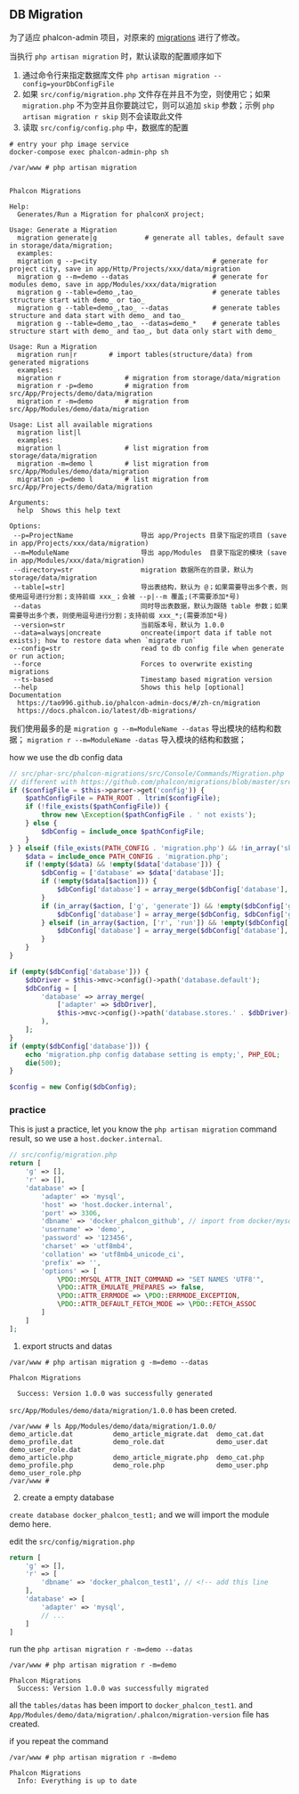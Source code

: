 ## DB Migration

为了适应 phalcon-admin 项目，对原来的 [migrations](https://github.com/phalcon/migrations) 进行了修改。

当执行 `php artisan migration` 时，默认读取的配置顺序如下

1. 通过命令行来指定数据库文件 `php artisan migration --config=yourDbConfigFile`
2. 如果 `src/config/migration.php` 文件存在并且不为空，则使用它；如果 `migration.php` 不为空并且你要跳过它，则可以追加 `skip` 参数；示例 `php artisan migration r skip` 则不会读取此文件
3. 读取 `src/config/config.php` 中，数据库的配置

```
# entry your php image service
docker-compose exec phalcon-admin-php sh

/var/www # php artisan migration


Phalcon Migrations

Help:
  Generates/Run a Migration for phalconX project;

Usage: Generate a Migration
  migration generate|g            # generate all tables, default save in storage/data/migration;
  examples:
  migration g --p=city                             # generate for project city, save in app/Http/Projects/xxx/data/migration
  migration g --m=demo --datas                     # generate for modules demo, save in app/Modules/xxx/data/migration
  migration g --table=demo_,tao_                   # generate tables structure start with demo_ or tao_
  migration g --table=demo_,tao_ --datas           # generate tables structure and data start with demo_ and tao_
  migration g --table=demo_,tao_ --datas=demo_*    # generate tables structure start with demo_ and tao_, but data only start with demo_

Usage: Run a Migration
  migration run|r        # import tables(structure/data) from generated migrations
  examples:
  migration r                # migration from storage/data/migration
  migration r -p=demo        # migration from src/App/Projects/demo/data/migration
  migration r -m=demo        # migration from src/App/Modules/demo/data/migration

Usage: List all available migrations
  migration list|l
  examples:
  migration l                # list migration from storage/data/migration
  migration -m=demo l        # list migration from src/App/Modules/demo/data/migration
  migration -p=demo l        # list migration from src/App/Projects/demo/data/migration

Arguments:
  help  Shows this help text

Options:
 --p=ProjectName                 导出 app/Projects 目录下指定的项目 (save in app/Projects/xxx/data/migration)
 --m=ModuleName                  导出 app/Modules  目录下指定的模块 (save in app/Modules/xxx/data/migration)
 --directory=str                 migration 数据所在的目录，默认为 storage/data/migration
 --table[=str]                   导出表结构，默认为 @；如果需要导出多个表，则使用逗号进行分割；支持前缀 xxx_；会被 --p|--m 覆盖;(不需要添加*号)
 --datas                         同时导出表数据，默认为跟随 table 参数；如果需要导出多个表，则使用逗号进行分割；支持前缀 xxx_*;(需要添加*号)
 --version=str                   当前版本号，默认为 1.0.0
 --data=always|oncreate          oncreate(import data if table not exists); how to restore data when `migrate run`
 --config=str                    read to db config file when generate or run action;
 --force                         Forces to overwrite existing migrations
 --ts-based                      Timestamp based migration version
 --help                          Shows this help [optional]
Documentation
  https://tao996.github.io/phalcon-admin-docs/#/zh-cn/migration
  https://docs.phalcon.io/latest/db-migrations/
```

我们使用最多的是 `migration g --m=ModuleName --datas` 导出模块的结构和数据； `migration r --m=ModuleName -datas` 导入模块的结构和数据；

how we use the db config data 

```php
// src/phar-src/phalcon-migrations/src/Console/Commands/Migration.php
// different with https://github.com/phalcon/migrations/blob/master/src/Console/Commands/Migration.php
if ($configFile = $this->parser->get('config')) {
    $pathConfigFile = PATH_ROOT . ltrim($configFile);
    if (!file_exists($pathConfigFile)) {
        throw new \Exception($pathConfigFile . ' not exists');
    } else {
        $dbConfig = include_once $pathConfigFile;
    }
} } elseif (file_exists(PATH_CONFIG . 'migration.php') && !in_array('skip',$this->parser->getParsedCommands())) {
    $data = include_once PATH_CONFIG . 'migration.php';
    if (!empty($data) && !empty($data['database'])) {
        $dbConfig = ['database' => $data['database']];
        if (!empty($data[$action])) {
            $dbConfig['database'] = array_merge($dbConfig['database'], $data[$action]);
        }
        if (in_array($action, ['g', 'generate']) && !empty($dbConfig['g'])) {
            $dbConfig['database'] = array_merge($dbConfig, $dbConfig['g']);
        } elseif (in_array($action, ['r', 'run']) && !empty($dbConfig['r'])) {
            $dbConfig['database'] = array_merge($dbConfig['database'], $dbConfig['r']);
        }
    }
}

if (empty($dbConfig['database'])) {
    $dbDriver = $this->mvc->config()->path('database.default');
    $dbConfig = [
        'database' => array_merge(
            ['adapter' => $dbDriver],
            $this->mvc->config()->path('database.stores.' . $dbDriver)->toArray()
        ),
    ];
}
if (empty($dbConfig['database'])) {
    echo 'migration.php config database setting is empty;', PHP_EOL;
    die(500);
}

$config = new Config($dbConfig);
```

### practice

This is just a practice, let you know the `php artisan migration` command result, so we use a `host.docker.internal`.

```php
// src/config/migration.php
return [
    'g' => [], 
    'r' => [], 
    'database' => [
        'adapter' => 'mysql',
        'host' => 'host.docker.internal',
        'port' => 3306,
        'dbname' => 'docker_phalcon_github', // import from docker/mysql/sql/001-create-tables.sql
        'username' => 'demo',
        'password' => '123456',
        'charset' => 'utf8mb4',
        'collation' => 'utf8mb4_unicode_ci',
        'prefix' => '',
        'options' => [
            \PDO::MYSQL_ATTR_INIT_COMMAND => "SET NAMES 'UTF8'",
            \PDO::ATTR_EMULATE_PREPARES => false,
            \PDO::ATTR_ERRMODE => \PDO::ERRMODE_EXCEPTION,
            \PDO::ATTR_DEFAULT_FETCH_MODE => \PDO::FETCH_ASSOC
        ]
    ]
];
```
1. export structs and datas

```
/var/www # php artisan migration g -m=demo --datas

Phalcon Migrations
                            
  Success: Version 1.0.0 was successfully generated
```

`src/App/Modules/demo/data/migration/1.0.0` has been creted.

```
/var/www # ls App/Modules/demo/data/migration/1.0.0/
demo_article.dat          demo_article_migrate.dat  demo_cat.dat              demo_profile.dat          demo_role.dat             demo_user.dat             demo_user_role.dat
demo_article.php          demo_article_migrate.php  demo_cat.php              demo_profile.php          demo_role.php             demo_user.php             demo_user_role.php
/var/www # 
```

2. create a empty database

`create database docker_phalcon_test1;` and we will import the module demo here.

edit the `src/config/migration.php`

```php
return [
    'g' => [],
    'r' => [
        'dbname' => 'docker_phalcon_test1', // <!-- add this line
    ],
    'database' => [
        'adapter' => 'mysql',
        // ...
    ]
]
```

run the `php artisan migration r -m=demo --datas`

```
/var/www # php artisan migration r -m=demo

Phalcon Migrations   
  Success: Version 1.0.0 was successfully migrated
```

all the `tables/datas` has been import to `docker_phalcon_test1`. and `App/Modules/demo/data/migration/.phalcon/migration-version` file has created.

if you repeat the command

```
/var/www # php artisan migration r -m=demo

Phalcon Migrations                       
  Info: Everything is up to date  
```